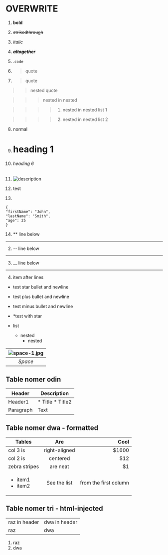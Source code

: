 # OVERWRITE

1. **bold**

2. ~~strikedthrough~~

3. _italic_

4. ~~**_altogether_**~~

5. .`code`

6. > quote

7. > quote

> > nested quote

> > > nested in nested

> > > > 1. nested in nested list 1

> > > > 2. nested in nested list 2

8. normal

9. # heading 1

10. ###### heading 6

11. ![description](https://cdn.shopify.com/s/files/1/0533/2089/files/best-markdown-editor-dillinger_125f4bd0-c52f-4b7b-829a-988e891f2dae.png?format=jpg&quality=90&v=1537974033 "title")

12. test

13.

```  
{
"firstName": "John",
"lastName": "Smith",
"age": 25
}
```

14. ** line below

***

2. -- line below

---

3. __ line below

___

4. item after lines

* test star bullet and newline</br>

+ test plus bullet and newline</br>

- test minus bullet and newline</br>

- *test with star

- list
    - nested
        - nested

|![space-1.jpg](http://www.storywarren.com/wp-content/uploads/2016/09/space-1.jpg)|
|:----:|
| *Space* |

## Table nomer odin

| Header | Description |
| ----------- | ---------- |
| Header1 | * Title * Title2 |
| Paragraph | Text |

## Table nomer dwa - formatted

| Tables | Are | Cool |
| ------------- |:-------------:| -----:|
| col 3 is | right-aligned | $1600 |
| col 2 is | centered | $12 |
| zebra stripes | are neat | $1 |
| <ul><li>item1</li><li>item2</li></ul>| See the list | from the first column|

## Table nomer tri - html-injected

<table>
<tbody>
<tr>
<td>raz in header</td>
<td>dwa in header</td>
</tr>
<tr>
<td>raz</td>
<td>dwa</td>
</tr>
</tbody>
</table>

1. <td>raz</td>
2. <td>dwa</td>
